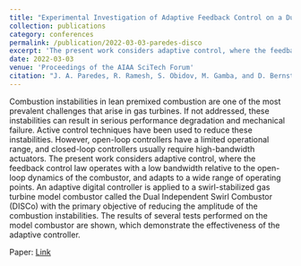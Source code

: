 ```yaml
---
title: "Experimental Investigation of Adaptive Feedback Control on a Dual-Swirl-Stabilized Gas Turbine Model Combustor"
collection: publications
category: conferences
permalink: /publication/2022-03-03-paredes-disco
excerpt: 'The present work considers adaptive control, where the feedback control law operates with a low bandwidth relative to the open-loop dynamics of the combustor, and adapts to a wide range of operating points, applied to a swirl-stabilized gas turbine model combustor called the Dual Independent Swirl Combustor (DISCo) with the primary objective of reducing the amplitude of the combustion instabilities.'
date: 2022-03-03
venue: 'Proceedings of the AIAA SciTech Forum'
citation: "J. A. Paredes, R. Ramesh, S. Obidov, M. Gamba, and D. Bernstein, &quot;Experimental Investigation of Adaptive Feedback Control on a Dual-Swirl-Stabilized Gas Turbine Model Combustor,&quot; in <i>Proc. AIAA SciTech Forum,</i> 2022, p. 2058."
---
```


Combustion instabilities in lean premixed combustion are one of the most prevalent challenges that arise in gas turbines. If not addressed, these instabilities can result in serious performance degradation and mechanical failure. Active control techniques have been used to reduce these instabilities. However, open-loop controllers have a limited operational range, and closed-loop controllers usually require high-bandwidth actuators. The present work considers adaptive control, where the feedback control law operates with a low bandwidth relative to the open-loop dynamics of the combustor, and adapts to a wide range of operating points. An adaptive digital controller is applied to a swirl-stabilized gas turbine model combustor called the Dual Independent Swirl Combustor (DISCo) with the primary objective of reducing the amplitude of the combustion instabilities. The results of several tests performed on the model combustor are shown, which demonstrate the effectiveness of the adaptive controller.

Paper: <a href = "https://dsbaero.engin.umich.edu/wp-content/uploads/sites/441/2022/10/JuanGasTurbineSciTech2022.pdf"> Link </a>